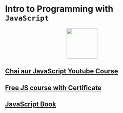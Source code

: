 # Intro to Programming with `JavaScript`

<p align="center">
<img width="100" height="100" src="https://skillicons.dev/icons?i=js" />
</p>

## [Chai aur JavaScript Youtube Course](https://youtube.com/playlist?list=PLu71SKxNbfoBuX3f4EOACle2y-tRC5Q37)

## [Free JS course with Certificate](https://www.freecodecamp.org/learn/javascript-algorithms-and-data-structures-v8)

## [JavaScript Book](https://github.com/shehza-d/Learning-Resources/blob/main/04.JS-Books/JS_from_Beginner_to_professional.pdf)
